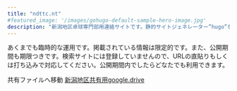 ```yaml
---
title: "ndttc.nt"
#featured_image: '/images/gohugo-default-sample-hero-image.jpg'
description: "新潟地区卓球専門部用連絡サイトです。静的サイトジェネレーター”hugo”を用いて掲示板を構築しました。"
---
```

あくまでも臨時的な運用です。掲載されている情報は限定的です。また、公開期間も期限つきです。検索サイトには登録していませんので、URLの直貼りもしくは打ち込みで対応してください。公開期間内でしたらどなたでも利用できます。

共有ファイルへ移動
[新潟地区共有用google.drive](https://drive.google.com/drive/folders/1-em1UO2QYqDjGyVk4uysvBYTzM4ASym9?usp=sharing)
